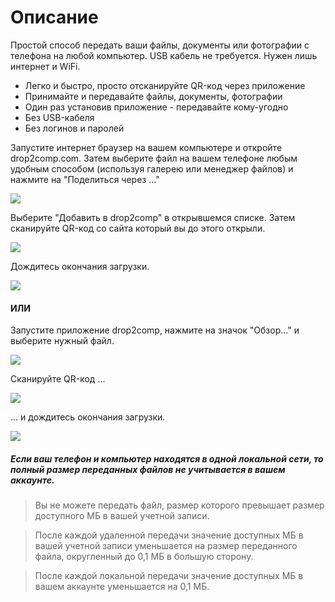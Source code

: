 Описание
========

Простой способ передать ваши файлы, документы или фотографии с телефона на любой компьютер. USB кабель не требуется. Нужен лишь интернет и WiFi.

* Легко и быстро, просто отсканируйте QR-код через приложение
* Принимайте и передавайте файлы, документы, фотографии
* Один раз установив приложение - передавайте кому-угодно
* Без USB-кабеля
* Без логинов и паролей

Запустите интернет браузер на вашем компьютере и откройте drop2comp.com. Затем выберите файл на вашем телефоне любым удобным способом (используя галерею или менеджер файлов) и нажмите на "Поделиться через …"

![](http://drop2comp.com/images/img1m1.png)

Выберите "Добавить в drop2comp" в открывшемся списке. Затем сканируйте QR-код со сайта который вы до этого открыли.

![](http://drop2comp.com/images/img2.png)

Дождитесь окончания загрузки.

![](http://drop2comp.com/images/img3.png)

#### ИЛИ

Запустите приложение drop2comp, нажмите на значок "Обзор..." и выберите нужный файл.

![](http://drop2comp.com/images/img1m2.png)

Сканируйте QR-код ...

![](http://drop2comp.com/images/img2.png)

... и дождитесь окончания загрузки.

![](http://drop2comp.com/images/img3.png)

##### Если ваш телефон и компьютер находятся в одной локальной сети, то полный размер переданных файлов не учитывается в вашем аккаунте.

> Вы не можете передать файл, размер которого превышает размер доступного МБ в вашей учетной записи.

> После каждой удаленной передачи значение доступных МБ в вашей учетной записи уменьшается на размер переданного файла, округленный до 0,1 МБ в большую сторону.

> После каждой локальной передачи значение доступных МБ в вашем аккаунте уменьшается на 0,1 МБ.

